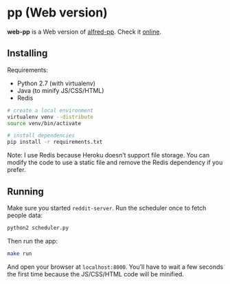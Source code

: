 # pp (Web version)

**web-pp** is a Web version of [alfred-pp][alfred-pp]. Check it [online][w].

[alfred-pp]: https://github.com/bfontaine/alfred-pp
[w]: https://p7pp.herokuapp.com/

## Installing

Requirements:

* Python 2.7 (with virtualenv)
* Java (to minify JS/CSS/HTML)
* Redis

```sh
# create a local environment
virtualenv venv --distribute
source venv/bin/activate

# install dependencies
pip install -r requirements.txt
```

Note: I use Redis because Heroku doesn’t support file storage. You can modify
the code to use a static file and remove the Redis dependency if you prefer.

## Running

Make sure you started `reddit-server`. Run the scheduler once to fetch people
data:

```sh
python2 scheduler.py
```

Then run the app:

```sh
make run
```

And open your browser at `localhost:8000`. You’ll have to wait a few seconds
the first time because the JS/CSS/HTML code will be minified.
